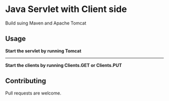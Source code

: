 # Java Servlet with Client side
Build suing Maven and Apache Tomcat

## Usage

**Start the servlet by running Tomcat**

<hr>

**Start the clients by running Clients.GET or Clients.PUT**

## Contributing
Pull requests are welcome.